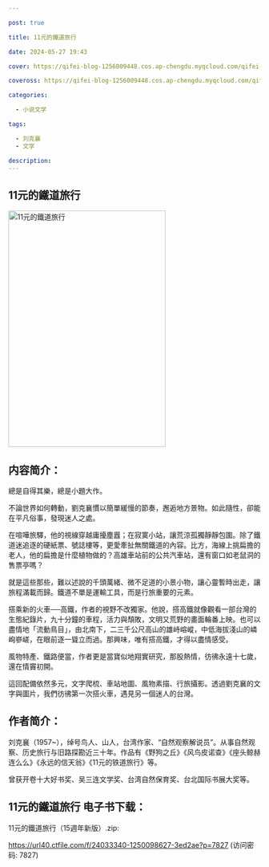 ```yaml
---

post: true

title: 11元的鐵道旅行

date: 2024-05-27 19:43

cover: https://qifei-blog-1256009448.cos.ap-chengdu.myqcloud.com/qifei-blog/663493b00ea9cb14034e1b7f.jpg

coveross: https://qifei-blog-1256009448.cos.ap-chengdu.myqcloud.com/qifei-blog/663493b00ea9cb14034e1b7f.jpg

categories:

  - 小说文学

tags:

  - 刘克襄
  - 文学

description:
---
```


## 11元的鐵道旅行
<img alt="11元的鐵道旅行 " class="aligncenter loading" data-was-processed="true" decoding="async" fetchpriority="high" height="471" src="https://qifei-blog-1256009448.cos.ap-chengdu.myqcloud.com/qifei-blog/663493b00ea9cb14034e1b7f.jpg " style="cursor: zoom-in;" width="314"/>

## 内容简介：

總是自得其樂，總是小題大作。

不論世界如何轉動，劉克襄慣以簡單緩慢的節奏，邂逅地方景物。如此隨性，卻能在平凡俗事，發現迷人之處。

在喧嘩旅驛，他的視線穿越庸擾塵囂；在寂寞小站，讓荒涼孤獨靜靜包圍。除了鐵道迷追逐的硬紙票、號誌樓等，更愛牽扯無關鐵道的內容。比方，海線上挑扁擔的老人，他的扁擔是什麼植物做的？高雄車站前的公共汽車站，還有窗口如老鼠洞的售票亭嗎？

就是這些那些，難以述說的千頭萬緒、微不足道的小景小物，讓心靈暫時出走，讓旅程滿載而歸。鐵道不單是運輸工具，而是行旅重要的元素。

搭乘新的火車──高鐵，作者的視野不改獨家。他說，搭高鐵就像觀看一部台灣的生態紀錄片，九十分鐘的車程，活力與頹敗，文明又荒野的畫面輪番上映。也可以盡情地「流動鳥目」，由北南下，二三千公尺高山的雄峙嵱嵷，中低海拔淺山的嶙峋嵾嵯，在眼前逐一聳立而過。那興味，唯有搭高鐵，才得以盡情感受。

風物特產、鐵路便當，作者更是當寶似地翔實研究，那股熱情，彷彿永遠十七歲，還在情竇初開。

這回配備依然多元，文字爬梳、車站地圖、風物素描、行旅攝影。透過劉克襄的文字與圖片，我們彷彿第一次搭火車，遇見另一個迷人的台灣。

## 作者简介：

刘克襄（1957~），绰号鸟人、山人，台湾作家、“自然观察解说员”。从事自然观察、历史旅行与旧路探勘近三十年。作品有《野狗之丘》《风鸟皮诺查》《座头鲸赫连么么》《永远的信天翁》《11元的铁道旅行》等。

曾获开卷十大好书奖、吴三连文学奖、台湾自然保育奖、台北国际书展大奖等。

## 11元的鐵道旅行 电子书下载：
11元的鐵道旅行（15週年新版）.zip: 

https://url40.ctfile.com/f/24033340-1250098627-3ed2ae?p=7827 (访问密码: 7827)
